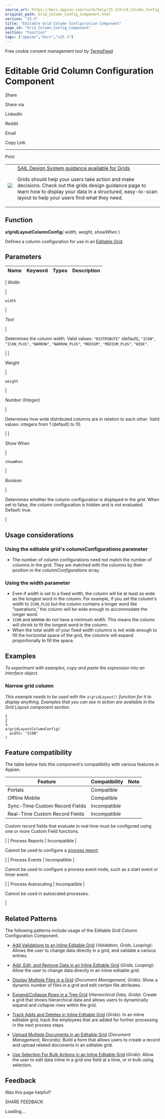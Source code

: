 ```yaml
---
source_url: https://docs.appian.com/suite/help/25.3/Grid_Column_Config_Component.html
original_path: Grid_Column_Config_Component.html
version: "25.3"
title: "Editable Grid Column Configuration Component"
page_id: "Grid_Column_Config_Component"
section: "Function"
tags: ["appian","docs","v25.3"]
---
```



Free cookie consent management tool by [TermsFeed](https://www.termsfeed.com/)

# Editable Grid Column Configuration Component

Share

Share via

LinkedIn

Reddit

Email

Copy Link

* * *

Print

<table><tbody><tr><td><a href="/suite/help/25.3/sail/home.html"><img class="ds-release-icon" src="images/design-sys/sail.png"></a></td><td><a class="ds-release-notice-a ds-release-notice-a-big" href="/suite/help/25.3/sail/ux-grids.html">SAIL Design System guidance available for Grids</a><p class="ds-release-notice-p">Grids should help your users take action and make decisions. Check out the grids design guidance page to learn how to display your data in a structured, easy-to-scan layout to help your users find what they need.</p></td></tr></tbody></table>

## Function

**a!gridLayoutColumnConfig**( _width, weight, showWhen_ )

Defines a column configuration for use in an [Editable Grid](Editable_Grid_Component.html).

## Parameters

| Name | Keyword | Types | Description |
| --- | --- | --- | --- |
|
Width

 |

`width`

 |

_Text_

 |

Determines the column width. Valid values: `"DISTRIBUTE"` (default), `"ICON"`, `"ICON_PLUS"`, `"NARROW"`, `"NARROW_PLUS"`, `"MEDIUM"`, `"MEDIUM_PLUS"`, `"WIDE"`.

 |
|

Weight

 |

`weight`

 |

_Number (Integer)_

 |

Determines how wide distributed columns are in relation to each other. Valid values: integers from 1 (default) to 10.

 |
|

Show When

 |

`showWhen`

 |

_Boolean_

 |

Determines whether the column configuration is displayed in the grid. When set to false, the column configuration is hidden and is not evaluated. Default: true.

 |

## Usage considerations

### Using the editable grid's columnConfigurations parameter

-   The number of column configurations need not match the number of columns in the grid. They are matched with the columns by their position in the _columnConfigurations_ array.

### Using the width parameter

-   Even if _width_ is set to a fixed width, the column will be at least as wide as the longest word in the column. For example, if you set the column's _width_ to `ICON_PLUS` but the column contains a longer word like "operations," the column will be wide enough to accommodate the longer word.
-   `ICON` and `NARROW` do not have a minimum width. This means the column will shrink to fit the longest word in the column.
-   When the total width of your fixed width columns is not wide enough to fill the horizontal space of the grid, the columns will expand proportionally to fill the space.

## Examples

_To experiment with examples, copy and paste the expression into an interface object._

### Narrow grid column

_This example needs to be used with the `a!gridLayout()` function for it to display anything. Examples that you can see in action are available in the Grid Layout component section._

```
1
2
3
a!gridLayoutColumnConfig(
  width: "ICON"
)
```

## Feature compatibility

The table below lists this component's compatibility with various features in Appian.

| Feature | Compatibility | Note |
| --- | --- | --- |
| Portals | Compatible |  |
| Offline Mobile | Compatible |  |
| Sync-Time Custom Record Fields | Incompatible |  |
| Real-Time Custom Record Fields | Incompatible |
Custom record fields that evaluate in real time must be configured using one or more Custom Field functions.

 |
| Process Reports | Incompatible |

Cannot be used to configure a [process report](Process_Reports.html).

 |
| Process Events | Incompatible |

Cannot be used to configure a process event node, such as a start event or timer event.

 |
| Process Autoscaling | Incompatible |

Cannot be used in autoscaled processes.

 |

## Related Patterns

The following patterns include usage of the Editable Grid Column Configuration Component.

-   [Add Validations to an Inline Editable Grid](/suite/help/25.3/recipe-add-validations-to-an-inline-editable-grid.html) (_Validation, Grids, Looping_): Allows the user to change data directly in a grid, and validate a various entries.

-   [Add, Edit, and Remove Data in an Inline Editable Grid](/suite/help/25.3/recipe-add-edit-and-remove-data-in-an-inline-editable-grid.html) (_Grids, Looping_): Allow the user to change data directly in an inline editable grid.

-   [Display Multiple Files in a Grid](/suite/help/25.3/recipe-display-multiple-files-in-a-grid-for-editing.html) (_Document Management, Grids_): Show a dynamic number of files in a grid and edit certain file attributes.

-   [Expand/Collapse Rows in a Tree Grid](/suite/help/25.3/recipe-expand-collapse-rows-in-a-tree-grid.html) (_Hierarchical Data, Grids_): Create a grid that shows hierarchical data and allows users to dynamically expand and collapse rows within the grid.

-   [Track Adds and Deletes in Inline Editable Grid](/suite/help/25.3/recipe-track-adds-and-deletes-in-an-inline-editable-grid.html) (_Grids_): In an inline editable grid, track the employees that are added for further processing in the next process steps.

-   [Upload Multiple Documents in an Editable Grid](/suite/help/25.3/recipe-upload-files-in-editable-grid.html) (_Document Management, Records_): Build a form that allows users to create a record and upload related documents in an editable grid.

-   [Use Selection For Bulk Actions in an Inline Editable Grid](/suite/help/25.3/recipe-use-selection-for-bulk-actions-in-an-inline-editable-grid.html) (_Grids_): Allow the user to edit data inline in a grid one field at a time, or in bulk using selection.

## Feedback

Was this page helpful?

SHARE FEEDBACK

Loading...